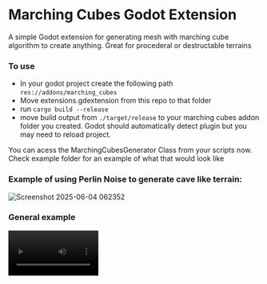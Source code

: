 # Marching Cubes Godot Extension  

A simple Godot extension for generating mesh with marching cube algorithm to create anything. Great for procederal or destructable terrains

### To use 
- In your godot project create the following path `res://addons/marching_cubes`  
- Move extensions.gdextension from this repo to that folder  
- run `cargo build --release`  
- move build output from `./target/release` to your marching cubes addon folder you created. Godot should automatically detect plugin but you may need to reload project.   

You can acess the MarchingCubesGenerator Class from your scripts now. Check example folder for an example of what that would look like 

### Example of using Perlin Noise to generate cave like terrain:  
![Screenshot 2025-06-04 062352](https://github.com/user-attachments/assets/a856482b-af08-4d00-8837-4c33a9391e84)

### General example
<video src='https://github.com/user-attachments/assets/b36d7fb0-dec9-46d7-a22d-643154389e67' width=180/>  

